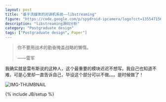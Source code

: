 ```yaml
---
layout: post
title: "基于流媒体的对讲机系统——libstreaming"
figure: "https://code.google.com/p/spydroid-ipcamera/logo?cct=1355471564"
description: "libstreaming源码分析"
category: "Postgraduate design"
tags: ["Postgraduate design", Paper"]
---
```


>你不要用战术的勤奋掩盖战略的懒惰。
>
>——雷军

我确实就是雷布斯说的这种人，这个最重要的模块迟迟不想写。我自己也知道不难，可是心里却一直告诉自己，毕设这个部分可以不做。。。是时候做了！

![IMG-THUMBNAIL](http://cyeam.qiniudn.com/libstreaming.png)

{% include JB/setup %}